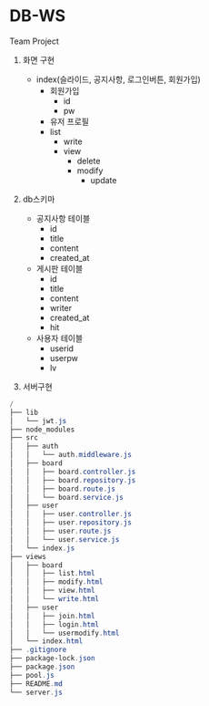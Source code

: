 # DB-WS
 Team Project

1. 화면 구현
    - index(슬라이드, 공지사항, 로그인버튼, 회원가입)
        - 회원가입
            - id
            - pw
        - 유저 프로필
        - list
            - write
            - view
                - delete
                - modify
                    - update

2. db스키마
    - 공지사항 테이블
        - id
        - title
        - content
        - created_at
    - 게시판 테이블
        - id
        - title
        - content
        - writer
        - created_at
        - hit
    - 사용자 테이블
        - userid
        - userpw
        - lv

3. 서버구현
```powershell
/
├── lib
│   └── jwt.js
├── node_modules
├── src
│   ├── auth
│   │   └── auth.middleware.js
│   ├── board
│   │   ├── board.controller.js
│   │   ├── board.repository.js
│   │   ├── board.route.js
│   │   └── board.service.js
│   ├── user
│   │   ├── user.controller.js
│   │   ├── user.repository.js
│   │   ├── user.route.js
│   │   └── user.service.js
│   └── index.js
├── views
│   ├── board
│   │   ├── list.html
│   │   ├── modify.html
│   │   ├── view.html
│   │   └── write.html
│   ├── user
│   │   ├── join.html
│   │   ├── login.html
│   │   └── usermodify.html
│   └── index.html
├── .gitignore
├── package-lock.json
├── package.json
├── pool.js
├── README.md
└── server.js
```
